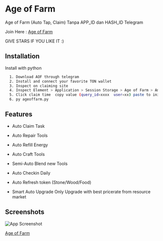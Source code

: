 
# Age of Farm

Age of Farm (Auto Tap, Claim) Tanpa APP_ID dan HASH_ID Telegram

Join Here : [Age of Farm](https://t.me/aof_ton_bot?start=ref_8202976e)


GIVE STARS IF YOU LIKE IT :)

## Installation

Install with python

```bash
  1. Download AOF through telegram
  2. Install and connect your favorite TON wallet
  3. Inspect on claiming site
  4. Inspect Element > Application > Session Storage > Age of Farm > Ambil tgWebAppData
  5. Click claim time  copy value (query_id=xxxx  user=xx) paste to initdata.txt
  6. py ageoffarm.py

```


## Features

- Auto Claim Task 
- Auto Repair Tools
- Auto Refill Energy
- Auto Craft Tools
- Semi-Auto Blend new Tools
- Auto Checkin Daily
- Auto Refresh token (Stone/Wood/Food)


- Smart Auto Upgrade
  Only Upgrade with best pricerate from resource market


## Screenshots

![App Screenshot](https://i.imgur.com/CCcDN2U.png)

[Age of Farm](https://imgur.com/a/aof-age-of-farm-bot-gvtecQg?third_party=1)
